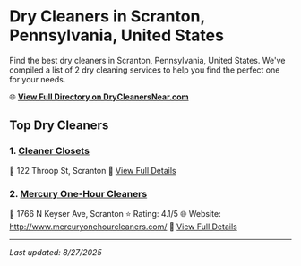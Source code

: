 # Dry Cleaners in Scranton, Pennsylvania, United States

Find the best dry cleaners in Scranton, Pennsylvania, United States. We've compiled a list of 2 dry cleaning services to help you find the perfect one for your needs.

🌐 **[View Full Directory on DryCleanersNear.com](https://drycleanersnear.com/city/US/Pennsylvania/Scranton)**

## Top Dry Cleaners

### 1. [Cleaner Closets](https://drycleanersnear.com/dryCleaner/6860f2e69e55fd3072cb36e6/cleaner-closets)
📍 122 Throop St, Scranton
🔗 [View Full Details](https://drycleanersnear.com/dryCleaner/6860f2e69e55fd3072cb36e6/cleaner-closets)

### 2. [Mercury One-Hour Cleaners](https://drycleanersnear.com/dryCleaner/6860f2e79e55fd3072cb3721/mercury-one-hour-cleaners)
📍 1766 N Keyser Ave, Scranton
⭐ Rating: 4.1/5
🌐 Website: http://www.mercuryonehourcleaners.com/
🔗 [View Full Details](https://drycleanersnear.com/dryCleaner/6860f2e79e55fd3072cb3721/mercury-one-hour-cleaners)


---

*Last updated: 8/27/2025*
